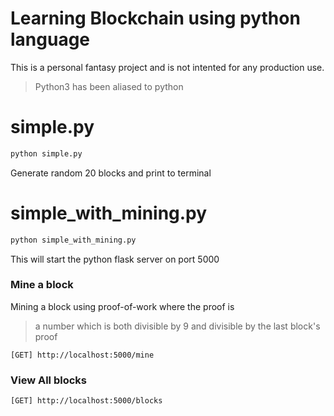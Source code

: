 # Learning Blockchain using python language

This is a personal fantasy project and is not intented for any production use.

> Python3 has been aliased to python

# simple.py

```bash
python simple.py
```

Generate random 20 blocks and print to terminal


# simple_with_mining.py

```bash
python simple_with_mining.py
```

This will start the python flask server on port 5000

### Mine a block

Mining a block using proof-of-work where the proof is

> a number which is both divisible by 9 and divisible by the last block's proof

```
[GET] http://localhost:5000/mine
```

### View All blocks

```
[GET] http://localhost:5000/blocks
```

